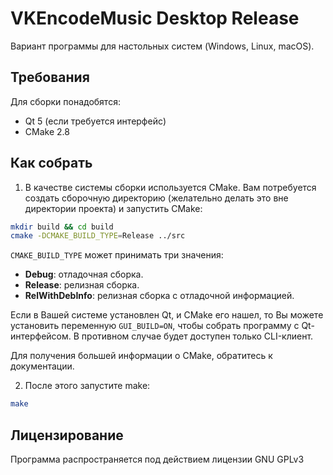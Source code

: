 # VKEncodeMusic Desktop Release
Вариант программы для настольных систем (Windows, Linux, macOS).

## Требования
Для сборки понадобятся:

* Qt 5 (если требуется интерфейс)
* CMake 2.8

## Как собрать
1. В качестве системы сборки используется CMake. Вам потребуется создать
сборочную директорию (желательно делать это вне директории проекта) и 
запустить CMake:
```bash
mkdir build && cd build
cmake -DCMAKE_BUILD_TYPE=Release ../src
```
```CMAKE_BUILD_TYPE``` может принимать три значения:
* **Debug**: отладочная сборка.
* **Release**: релизная сборка.
* **RelWithDebInfo**: релизная сборка с отладочной информацией.

Если в Вашей системе установлен Qt, и CMake его нашел, то Вы можете
установить переменную ```GUI_BUILD=ON```, чтобы собрать программу с
Qt-интерфейсом. В противном случае будет доступен только CLI-клиент.

Для получения большей информации о CMake, обратитесь к документации.

2. После этого запустите make:
```bash
make
```
## Лицензирование
Программа распространяется под действием лицензии GNU GPLv3

